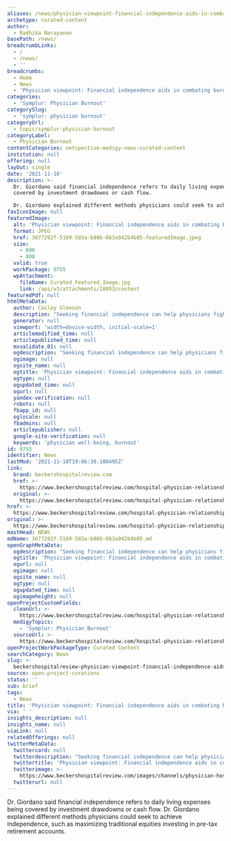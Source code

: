 ```yaml
---
aliases: /news/physician-viewpoint-financial-independence-aids-in-combating-burnout
archetype: curated-content
author:
  - Radhika Narayanan
basePath: /news/
breadcrumbLinks:
  - /
  - /news/
  - ''
breadcrumbs:
  - Home
  - News
  - 'Physician viewpoint: Financial independence aids in combating burnout'
categories:
  - 'Symplur: Physician Burnout'
categorySlug:
  - 'symplur: physician burnout'
categoryUrl:
  - topic/symplur-physician-burnout
categoryLabel:
  - Physician Burnout
contentCategories: netspective-medigy-news-curated-content
institution: null
offering: null
layOut: single
date: '2021-11-10'
description: >-
  Dr. Giordano said financial independence refers to daily living expenses being
  covered by investment drawdowns or cash flow.

  Dr. Giordano explained different methods physicians could seek to achieve i
favIconImage: null
featuredImage:
  alt: 'Physician viewpoint: Financial independence aids in combating burnout'
  format: JPEG
  href: 3677292f-5169-583a-b86b-663a942b4b05-featuredImage.jpeg
  size:
    - 600
    - 800
  valid: true
  workPackage: 9755
  wpAttachment:
    fileName: Curated_Featured_Image.jpg
    link: /api/v3/attachments/18893/content
featuredPdf: null
htmlMetaData:
  author: Cailey Gleeson
  description: "Seeking financial independence can help physicians fight feelings of burnout that result from financial vulnerability, Samuel Giordano, MD, practicing gastroenterologist, wrote Nov. 9 for PhysicianSense.\_"
  generator: null
  viewport: 'width=device-width, initial-scale=1'
  articlemodified_time: null
  articlepublished_time: null
  msvalidate.01: null
  ogdescription: "Seeking financial independence can help physicians fight feelings of burnout that result from financial vulnerability, Samuel Giordano, MD, practicing gastroenterologist, wrote Nov. 9 for PhysicianSense.\_"
  ogimage: null
  ogsite_name: null
  ogtitle: 'Physician viewpoint: Financial independence aids in combating burnout'
  ogtype: null
  ogupdated_time: null
  ogurl: null
  yandex-verification: null
  robots: null
  fbapp_id: null
  oglocale: null
  fbadmins: null
  articlepublisher: null
  google-site-verification: null
  keywords: 'physician well-being, burnout'
id: 9755
identifier: News
lastMod: '2021-11-10T19:06:38.100495Z'
link:
  brand: beckershospitalreview.com
  href: >-
    https://www.beckershospitalreview.com/hospital-physician-relationships/physician-viewpoint-financial-independence-aids-in-combating-burnout.html
  original: >-
    https://www.beckershospitalreview.com/hospital-physician-relationships/physician-viewpoint-financial-independence-aids-in-combating-burnout.html
href: >-
  https://www.beckershospitalreview.com/hospital-physician-relationships/physician-viewpoint-financial-independence-aids-in-combating-burnout.html
original: >-
  https://www.beckershospitalreview.com/hospital-physician-relationships/physician-viewpoint-financial-independence-aids-in-combating-burnout.html
mastHead: NEWS
mdName: 3677292f-5169-583a-b86b-663a942b4b05.md
openGraphMetaData:
  ogdescription: "Seeking financial independence can help physicians fight feelings of burnout that result from financial vulnerability, Samuel Giordano, MD, practicing gastroenterologist, wrote Nov. 9 for PhysicianSense.\_"
  ogtitle: 'Physician viewpoint: Financial independence aids in combating burnout'
  ogurl: null
  ogimage: null
  ogsite_name: null
  ogtype: null
  ogupdated_time: null
  ogimageheight: null
openProjectCustomFields:
  cleanUrl: >-
    https://www.beckershospitalreview.com/hospital-physician-relationships/physician-viewpoint-financial-independence-aids-in-combating-burnout.html
  medigyTopics:
    - 'Symplur: Physician Burnout'
  sourceUrl: >-
    https://www.beckershospitalreview.com/hospital-physician-relationships/physician-viewpoint-financial-independence-aids-in-combating-burnout.html
openProjectWorkPackageType: Curated Content
searchCategory: News
slug: >-
  beckershospitalreview-physician-viewpoint-financial-independence-aids-in-combating-burnout
source: open-project-curations
status: ''
sub: brief
tags:
  - News
title: 'Physician viewpoint: Financial independence aids in combating burnout'
via: ' '
insights_description: null
insights_name: null
viaLink: null
relatedOfferings: null
twitterMetaData:
  twittercard: null
  twitterdescription: "Seeking financial independence can help physicians fight feelings of burnout that result from financial vulnerability, Samuel Giordano, MD, practicing gastroenterologist, wrote Nov. 9 for PhysicianSense.\_"
  twittertitle: 'Physician viewpoint: Financial independence aids in combating burnout'
  twitterimage: >-
    https://www.beckershospitalreview.com/images/channels/physician-hospital-relationships/6.jpg
  twitterurl: null
---
```

<p>Dr. Giordano said financial independence refers to daily living expenses being covered by investment drawdowns or cash flow.
Dr. Giordano explained different methods physicians could seek to achieve independence, such as maximizing traditional equities investing in pre-tax retirement accounts.</p><p><br>&nbsp;</p>
